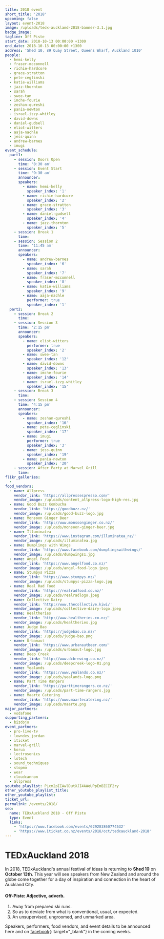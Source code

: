 ```yaml
---
title: 2018 event
short_title: '2018'
upcoming: false
layout: event-2018
image: /uploads/tedx-auckland-2018-banner-3.1.jpg
badge_image:
tagline: Off Piste
start_date: 2018-10-13 00:00:00 +1300
end_date: 2018-10-13 00:00:00 +1300
address: 'Shed 10, 89 Quay Street, Queens Wharf, Auckland 1010'
people:
  - hemi-kelly
  - fraser-mcconnell
  - richie-hardcore
  - grace-stratton
  - pete-ceglinski
  - katie-williams
  - jazz-thornton
  - sarah
  - swee-tan
  - imche-fourie
  - zeshan-qureshi
  - pania-newton
  - israel-izzy-whitley
  - david-downs
  - daniel-gudsell
  - eliot-witters
  - aaja-nachle
  - jess-quinn
  - andrew-barnes
  - imugi
event_schedule:
  part1:
    - session: Doors Open
      time: '8:30 am'
    - session: Event Start
      time: '9:30 am'
      announcer:
      speakers:
        - name: hemi-kelly
          speaker_index: '1'
        - name: richie-hardcore
          speaker_index: '2'
        - name: grace-stratton
          speaker_index: '3'
        - name: daniel-gudsell
          speaker_index: '4'
        - name: jazz-thornton
          speaker_index: '5'
    - session: Break 1
      time:
    - session: Session 2
      time: '11:45 am'
      announcer:
      speakers:
        - name: andrew-barnes
          speaker_index: '6'
        - name: sarah
          speaker_index: '7'
        - name: fraser-mcconnell
          speaker_index: '8'
        - name: katie-williams
          speaker_index: '9'
        - name: aaja-nachle
          performer: true
          speaker_index: '1'
  part2:
    - session: Break 2
      time:
    - session: Session 3
      time: '2:15 pm'
      announcer:
      speakers:
        - name: eliot-witters
          performer: true
          speaker_index: '2'
        - name: swee-tan
          speaker_index: '12'
        - name: david-downs
          speaker_index: '13'
        - name: imche-fourie
          speaker_index: '14'
        - name: israel-izzy-whitley
          speaker_index: '15'
    - session: Break 3
      time:
    - session: Session 4
      time: '4:15 pm'
      announcer:
      speakers:
        - name: zeshan-qureshi
          speaker_index: '16'
        - name: pete-ceglinski
          speaker_index: '17'
        - name: imugi
          performer: true
          speaker_index: '3'
        - name: jess-quinn
          speaker_index: '19'
        - name: pania-newton
          speaker_index: '20'
    - session: After Party at Marvel Grill
      time:
flikr_galleries:
  -
food_vendors:
  - name: Allpress
    vendor_link: 'https://allpressespresso.com/'
    vendor_image: /uploads/content_allpress-logo-high-res.jpg
  - name: Good Buzz Kombucha
    vendor_link: 'https://goodbuzz.nz/'
    vendor_image: /uploads/good-buzz-logo.jpg
  - name: Monsoon Ginger Beer
    vendor_link: 'http://www.monsoonginger.co.nz/'
    vendor_image: /uploads/monsoon-ginger-beer.jpg
  - name: Illuminatea
    vendor_link: 'https://www.instagram.com/illuminatea_nz/'
    vendor_image: /uploads/illuminatea.jpg
  - name: Dumplings with Wings
    vendor_link: 'https://www.facebook.com/dumplingswithwings/'
    vendor_image: /uploads/dumpwings1.jpg
  - name: Angel Food
    vendor_link: 'https://www.angelfood.co.nz/'
    vendor_image: /uploads/angel-food-logo.jpeg
  - name: Stumpys Pizza
    vendor_link: 'https://www.stumpys.nz/'
    vendor_image: /uploads/stumpys-pizza-logo.jpg
  - name: Real Rad Food
    vendor_link: 'https://realradfood.co.nz/'
    vendor_image: /uploads/realradlogo.jpeg
  - name: Collective Dairy
    vendor_link: 'http://www.thecollective.kiwi/'
    vendor_image: /uploads/collective-dairy-logo.jpeg
  - name: Healtheries
    vendor_link: 'http://www.healtheries.co.nz/'
    vendor_image: /uploads/healtheries.jpg
  - name: Judge Bao
    vendor_link: 'https://judgebao.co.nz/'
    vendor_image: /uploads/judge-bao.png
  - name: Urbanaut
    vendor_link: 'https://www.urbanautbeer.com/'
    vendor_image: /uploads/urbanaut-logo.jpg
  - name: Deep Creek
    vendor_link: 'http://www.dcbrewing.co.nz/'
    vendor_image: /uploads/deepcreek-logo-01.png
  - name: Yealands
    vendor_link: 'https://www.yealands.co.nz/'
    vendor_image: /uploads/yealands-logo.png
  - name: Part Time Rangers
    vendor_link: 'https://parttimerangers.co.nz/'
    vendor_image: /uploads/part-time-rangers.jpg
  - name: Maarte Catering
    vendor_link: 'https://www.maartecatering.nz/'
    vendor_image: /uploads/maarte.png
major_partners:
  - vodafone
supporting_partners:
  - bizdojo
event_partners:
  - pro-live-tv
  - lowndes_jordan
  - iticket
  - marvel-grill
  - korua
  - lectrosonics
  - lotech
  - sound_techniques
  - stopmo
  - wear
  - cloudcannon
  - allpress
youtube_playlist: PLcm2pIIAwlDutXJI4AWeUPpEmBZCIF2ry
other_youtube_playlist_title:
other_youtube_playlist:
ticket_url:
permalink: /events/2018/
seo:
  name: TEDxAuckland 2018 - Off Piste
  type: Event
  links:
    - 'https://www.facebook.com/events/629283860774532'
    - 'https://www.iticket.co.nz/events/2018/oct/tedxauckland-2018'
---
```


# TEDxAuckland 2018

In 2018, TEDxAuckland's annual festival of ideas is returning to **Shed 10** on **October 13th**. This year will see speakers from New Zealand and around the globe come together for a day of inspiration and connection in the heart of Auckland City.

#### Off-Piste: Adjective, adverb.

1. Away from prepared ski runs.
2. So as to deviate from what is conventional, usual, or expected.
3. An unsupervised, ungroomed, and unmarked area.

Speakers, performers, food vendors, and event details to be announced here and on [facebook](https://www.facebook.com/events/629283860774532){: target="_blank"} in the coming weeks.
